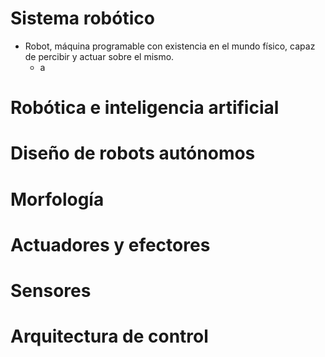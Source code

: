 # Sistema robótico
- Robot, máquina programable con existencia en el mundo físico, capaz de percibir y actuar sobre el mismo.
	- a
# Robótica e inteligencia artificial
# Diseño de robots autónomos
# Morfología
# Actuadores y efectores
# Sensores
# Arquitectura de control